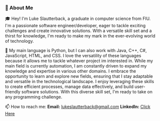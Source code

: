### 🚀 About Me

🎓 Hey! I'm Luke Slautterback, a graduate in computer science from FIU. I'm a passionate software engineer/developer, eager to tackle exciting challenges and create innovative solutions. With a versatile skill set and a thirst for knowledge, I'm ready to make my mark in the ever-evolving world of technology.

💬 My main language is Python, but I can also work with Java, C++, C#, JavaScript, HTML, and CSS. I love the versatility of these languages because it allows me to tackle whatever project im interested in. While my main field is currently automation, I am constantly driven to expand my knowledge and expertise in various other domains. I embrace the opportunity to learn and explore new fields, ensuring that I stay adaptable and versatile in the technological landscape. I enjoy leveraging these skills to create efficient processes, manage data effectively, and build user-friendly software solutions. With this diverse skill set, I'm ready to take on any programming challenge.

📫 How to reach me: **Email:** lukeslautterback@gmail.com **LinkedIn:** [Click Here](https://www.linkedin.com/in/luke-slautterback-713728233/)
